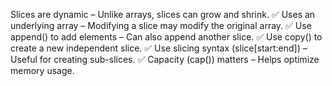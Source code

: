Slices are dynamic – Unlike arrays, slices can grow and shrink.
✅ Uses an underlying array – Modifying a slice may modify the original array.
✅ Use append() to add elements – Can also append another slice.
✅ Use copy() to create a new independent slice.
✅ Use slicing syntax (slice[start:end]) – Useful for creating sub-slices.
✅ Capacity (cap()) matters – Helps optimize memory usage.